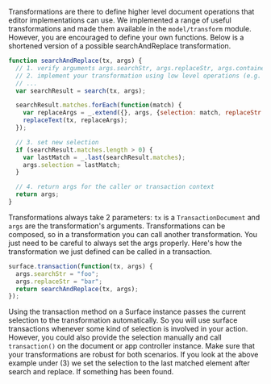 
Transformations are there to define higher level document operations that editor implementations can use. We implemented a range of useful transformations and made them available in the `model/transform` module. However, you are encouraged to define your own functions. Below is a shortened version of a possible searchAndReplace transformation.

```js
function searchAndReplace(tx, args) {
  // 1. verify arguments args.searchStr, args.replaceStr, args.container
  // 2. implement your transformation using low level operations (e.g. tx.create)
  // ...
  var searchResult = search(tx, args);

  searchResult.matches.forEach(function(match) {
    var replaceArgs = _.extend({}, args, {selection: match, replaceStr: args.replaceStr});
    replaceText(tx, replaceArgs);
  });

  // 3. set new selection
  if (searchResult.matches.length > 0) {
    var lastMatch = _.last(searchResult.matches);
    args.selection = lastMatch;
  }

  // 4. return args for the caller or transaction context
  return args;
}
```

Transformations always take 2 parameters: `tx` is a `TransactionDocument` and `args` are the transformation's arguments. Transformations can be composed, so in a transformation you can call another transformation. You just need to be careful to always set the args properly. Here's how the transformation we just defined can be called in a transaction.

```js
surface.transaction(function(tx, args) {
  args.searchStr = "foo";
  args.replaceStr = "bar";
  return searchAndReplace(tx, args);
});
```

Using the transaction method on a Surface instance passes the current selection to the transformation automatically. So you will use surface transactions whenever some kind of selection is involved in your action. However, you could also provide the selection manually and call `transaction()` on the document or app controller instance. Make sure that your transformations are robust for both scenarios. If you look at the above example under (3) we set the selection to the last matched element after search and replace. If something has been found.